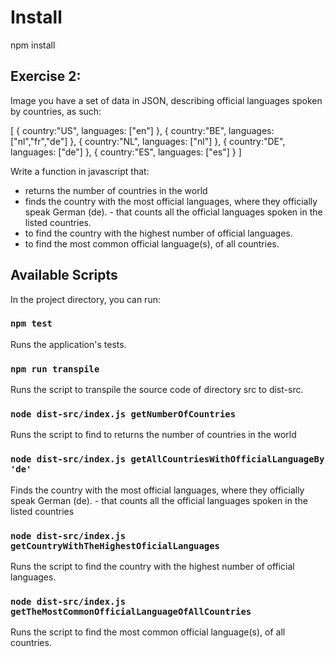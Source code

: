 # Install

npm install

## Exercise 2:

Image you have a set of data in JSON, describing official languages spoken by countries, as such:

[ 
{
country:"US",
languages: ["en"] },
{
country:"BE", languages: ["nl","fr","de"]
}, {
country:"NL",
languages: ["nl"] },
{
country:"DE", languages: ["de"]
}, {
country:"ES",
languages: ["es"] }
]

Write a function in javascript that:
- returns the number of countries in the world
- finds the country with the most official languages, where they officially speak German (de). - that counts all the official languages spoken in the listed countries.
- to find the country with the highest number of official languages.
- to find the most common official language(s), of all countries.

## Available Scripts

In the project directory, you can run:

### `npm test`

Runs the application's tests.

### `npm run transpile`

Runs the script to transpile the source code of directory src to dist-src.

### `node dist-src/index.js getNumberOfCountries`

Runs the script to find to returns the number of countries in the world

### `node dist-src/index.js getAllCountriesWithOfficialLanguageBy 'de'`

Finds the country with the most official languages, where they officially speak German (de). - that counts all the official languages spoken in the listed countries

### `node dist-src/index.js getCountryWithTheHighestOficialLanguages`

Runs the script to find the country with the highest number of official languages.

### `node dist-src/index.js getTheMostCommonOfficialLanguageOfAllCountries`

Runs the script to find the most common official language(s), of all countries.
 

